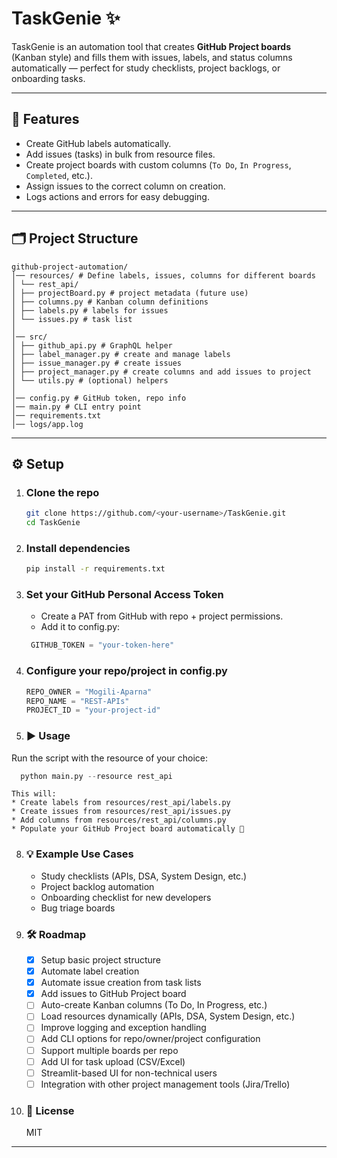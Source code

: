 # TaskGenie ✨

TaskGenie is an automation tool that creates **GitHub Project boards** (Kanban style) and fills them with issues, labels, and status columns automatically — perfect for study checklists, project backlogs, or onboarding tasks.

---

## 🚀 Features
- Create GitHub labels automatically.
- Add issues (tasks) in bulk from resource files.
- Create project boards with custom columns (`To Do`, `In Progress`, `Completed`, etc.).
- Assign issues to the correct column on creation.
- Logs actions and errors for easy debugging.

---

## 🗂️ Project Structure
```
github-project-automation/
│── resources/ # Define labels, issues, columns for different boards
│ └── rest_api/
│ ├── projectBoard.py # project metadata (future use)
│ ├── columns.py # Kanban column definitions
│ ├── labels.py # labels for issues
│ └── issues.py # task list
│
│── src/
│ ├── github_api.py # GraphQL helper
│ ├── label_manager.py # create and manage labels
│ ├── issue_manager.py # create issues
│ ├── project_manager.py # create columns and add issues to project
│ └── utils.py # (optional) helpers
│
│── config.py # GitHub token, repo info
│── main.py # CLI entry point
│── requirements.txt
│── logs/app.log
```

---

## ⚙️ Setup

1. ### **Clone the repo**
   ```bash
   git clone https://github.com/<your-username>/TaskGenie.git
   cd TaskGenie
   ```
2. ### **Install dependencies**
    ```bash
    pip install -r requirements.txt
    ```
3. ### **Set your GitHub Personal Access Token**
   * Create a PAT from GitHub with repo + project permissions.
   * Add it to config.py:
   ```python
    GITHUB_TOKEN = "your-token-here"
   ```
5. ### **Configure your repo/project in config.py**
    ```python
    REPO_OWNER = "Mogili-Aparna"
    REPO_NAME = "REST-APIs"
    PROJECT_ID = "your-project-id"
    ```
6. ### **▶️ Usage**
  Run the script with the resource of your choice:
  ```python
    python main.py --resource rest_api
  ```
    This will:
    * Create labels from resources/rest_api/labels.py
    * Create issues from resources/rest_api/issues.py
    * Add columns from resources/rest_api/columns.py
    * Populate your GitHub Project board automatically 🎉
8. ### 💡 Example Use Cases
    * Study checklists (APIs, DSA, System Design, etc.)
    * Project backlog automation
    * Onboarding checklist for new developers
    * Bug triage boards
9. ### 🛠️ Roadmap
    - [x] Setup basic project structure
    - [x] Automate label creation
    - [x] Automate issue creation from task lists
    - [x] Add issues to GitHub Project board
    - [ ] Auto-create Kanban columns (To Do, In Progress, etc.)
    - [ ] Load resources dynamically (APIs, DSA, System Design, etc.)
    - [ ] Improve logging and exception handling
    - [ ] Add CLI options for repo/owner/project configuration
    - [ ] Support multiple boards per repo
    - [ ] Add UI for task upload (CSV/Excel)
    - [ ] Streamlit-based UI for non-technical users
    - [ ] Integration with other project management tools (Jira/Trello)
10. ### 📜 License
    MIT
---



